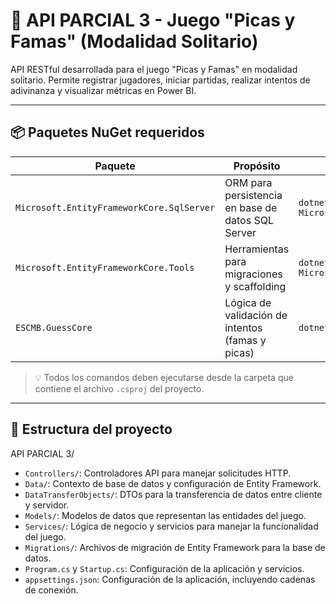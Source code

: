 ﻿# 🎯 API PARCIAL 3 - Juego "Picas y Famas" (Modalidad Solitario)

API RESTful desarrollada para el juego "Picas y Famas" en modalidad solitario. Permite registrar jugadores, iniciar partidas, realizar intentos de adivinanza y visualizar métricas en Power BI.

---

## 📦 Paquetes NuGet requeridos

| Paquete                          | Propósito                                                                 | Comando de instalación                                                  |
|----------------------------------|---------------------------------------------------------------------------|-------------------------------------------------------------------------|
| `Microsoft.EntityFrameworkCore.SqlServer` | ORM para persistencia en base de datos SQL Server                | `dotnet add package Microsoft.EntityFrameworkCore.SqlServer`           |
| `Microsoft.EntityFrameworkCore.Tools`     | Herramientas para migraciones y scaffolding                      | `dotnet add package Microsoft.EntityFrameworkCore.Tools`               |
| `ESCMB.GuessCore`                         | Lógica de validación de intentos (famas y picas)                 | `dotnet add package ESCMB.GuessCore`                                   |

> 💡 Todos los comandos deben ejecutarse desde la carpeta que contiene el archivo `.csproj` del proyecto.

---

## 🧱 Estructura del proyecto

API PARCIAL 3/ 
- `Controllers/`: Controladores API para manejar solicitudes HTTP.
- `Data/`: Contexto de base de datos y configuración de Entity Framework.
- `DataTransferObjects/`: DTOs para la transferencia de datos entre cliente y servidor.
- `Models/`: Modelos de datos que representan las entidades del juego.
- `Services/`: Lógica de negocio y servicios para manejar la funcionalidad del juego.
- `Migrations/`: Archivos de migración de Entity Framework para la base de datos.
- `Program.cs` y `Startup.cs`: Configuración de la aplicación y servicios.
- `appsettings.json`: Configuración de la aplicación, incluyendo cadenas de conexión.
